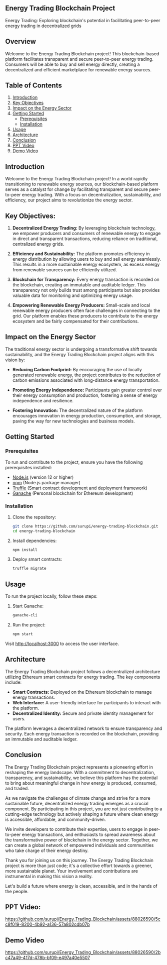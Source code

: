 ## Energy Trading Blockchain Project

Energy Trading: Exploring blockchain's potential in facilitating peer-to-peer energy trading in decentralized grids

## Overview

Welcome to the Energy Trading Blockchain project! This blockchain-based platform facilitates transparent and secure peer-to-peer energy trading. Consumers will be able to buy and sell energy directly, creating a decentralized and efficient marketplace for renewable energy sources.

## Table of Contents

1. [Introduction](#introduction)
2. [Key Objectives](#key-objectives)
3. [Impact on the Energy Sector](#impact-on-the-energy-sector)
4. [Getting Started](#getting-started)
   - [Prerequisites](#prerequisites)
   - [Installation](#installation)
5. [Usage](#usage)
6. [Architecture](#architecture)
7. [Conclusion](#conclusion)
8. [PPT Video](#ppt-video)
9. [Demo Video](#demo-video)

## Introduction

Welcome to the Energy Trading Blockchain project! In a world rapidly transitioning to renewable energy sources, our blockchain-based platform serves as a catalyst for change by facilitating transparent and secure peer-to-peer energy trading. With a focus on decentralization, sustainability, and efficiency, our project aims to revolutionize the energy sector.

## Key Objectives:

1. **Decentralized Energy Trading:** By leveraging blockchain technology, we empower producers and consumers of renewable energy to engage in direct and transparent transactions, reducing reliance on traditional, centralized energy grids.

2. **Efficiency and Sustainability:** The platform promotes efficiency in energy distribution by allowing users to buy and sell energy seamlessly. This results in a more sustainable energy ecosystem, as excess energy from renewable sources can be efficiently utilized.

3. **Blockchain for Transparency:** Every energy transaction is recorded on the blockchain, creating an immutable and auditable ledger. This transparency not only builds trust among participants but also provides valuable data for monitoring and optimizing energy usage.

4. **Empowering Renewable Energy Producers:** Small-scale and local renewable energy producers often face challenges in connecting to the grid. Our platform enables these producers to contribute to the energy ecosystem and be fairly compensated for their contributions.

## Impact on the Energy Sector

The traditional energy sector is undergoing a transformative shift towards sustainability, and the Energy Trading Blockchain project aligns with this vision by:

- **Reducing Carbon Footprint:** By encouraging the use of locally generated renewable energy, the project contributes to the reduction of carbon emissions associated with long-distance energy transportation.

- **Promoting Energy Independence:** Participants gain greater control over their energy consumption and production, fostering a sense of energy independence and resilience.

- **Fostering Innovation:** The decentralized nature of the platform encourages innovation in energy production, consumption, and storage, paving the way for new technologies and business models.

## Getting Started

### Prerequisites

To run and contribute to the project, ensure you have the following prerequisites installed:

- [Node.js](https://nodejs.org/) (version 12 or higher)
- [npm](https://www.npmjs.com/) (Node.js package manager)
- [Truffle](https://www.trufflesuite.com/truffle) (Smart contract development and deployment framework)
- [Ganache](https://www.trufflesuite.com/ganache) (Personal blockchain for Ethereum development)

### Installation

1. Clone the repository:

   ```bash
   git clone https://github.com/surupi/energy-trading-blockchain.git
   cd energy-trading-blockchain
   ```

2. Install dependencies:

   ```bash
   npm install
   ```

3. Deploy smart contracts:

   ```bash
   truffle migrate
   ```

## Usage

To run the project locally, follow these steps:

1. Start Ganache:

   ```bash
   ganache-cli
   ```

2. Run the project:

   ```bash
   npm start
   ```

Visit [http://localhost:3000](http://localhost:3000) to access the user interface.

## Architecture

The Energy Trading Blockchain project follows a decentralized architecture utilizing Ethereum smart contracts for energy trading. The key components include:

- **Smart Contracts:** Deployed on the Ethereum blockchain to manage energy transactions.
- **Web Interface:** A user-friendly interface for participants to interact with the platform.
- **Decentralized Identity:** Secure and private identity management for users.

The platform leverages a decentralized network to ensure transparency and security. Each energy transaction is recorded on the blockchain, providing an immutable and auditable ledger.

## Conclusion

The Energy Trading Blockchain project represents a pioneering effort in reshaping the energy landscape. With a commitment to decentralization, transparency, and sustainability, we believe this platform has the potential to bring about meaningful change in how energy is produced, consumed, and traded.

As we navigate the challenges of climate change and strive for a more sustainable future, decentralized energy trading emerges as a crucial component. By participating in this project, you are not just contributing to a cutting-edge technology but actively shaping a future where clean energy is accessible, affordable, and community-driven.

We invite developers to contribute their expertise, users to engage in peer-to-peer energy transactions, and enthusiasts to spread awareness about the transformative power of blockchain in the energy sector. Together, we can create a global network of empowered individuals and communities who take charge of their energy destiny.

Thank you for joining us on this journey. The Energy Trading Blockchain project is more than just code; it's a collective effort towards a greener, more sustainable planet. Your involvement and contributions are instrumental in making this vision a reality.

Let's build a future where energy is clean, accessible, and in the hands of the people.

## PPT Video:

https://github.com/surupi/Energy_Trading_Blockchain/assets/88026590/5cc8f019-8200-4b92-a136-57a802cdb07b

## Demo Video

https://github.com/surupi/Energy_Trading_Blockchain/assets/88026590/2bc47a49-417d-478b-bf09-e497a40e5507
